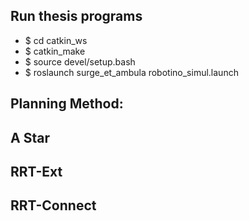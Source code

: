 ## Run thesis programs
* $ cd catkin_ws
* $ catkin_make 
* $ source devel/setup.bash
* $ roslaunch surge_et_ambula robotino_simul.launch

## Planning Method:
## A Star
## RRT-Ext
## RRT-Connect


